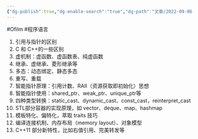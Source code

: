 ```yaml
---
{"dg-publish":true,"dg-enable-search":"true","dg-path":"文章/2022-09-06 C++ 的语法特性示例.md","permalink":"/文章/2022-09-06 C++ 的语法特性示例/","dgEnableSearch":"true","dgPassFrontmatter":true,"created":"2023-02-09T16:59:20.000+08:00","updated":"2023-11-14T13:32:33.071+08:00"}
---
```


#Ofilm #程序语言 

1. 引用与指针的区别
2. C 和 C++的一些区别
3. 虚机制：虚函数、虚函数表、纯虚函数
4. 继承、虚继承、菱形继承等
5. 多态：动态绑定、静态多态
6. 重写、重载
7. 智能指针原理：引用计数、RAII（资源获取即初始化）思想
8. 智能指针使用：shared_ptr、weak_ptr、unique_ptr等
9. 四种类型转换：static_cast、dynamic_cast、const_cast，reinterpret_cast
10. STL部分容器的实现原理，如 vector、deque、map、hashmap
11. 模板特化、偏特化，萃取 traits 技巧
12. 编译连接机制、内存布局（memory layout）、对象模型
13. C++11 部分新特性，比如右值引用、完美转发等